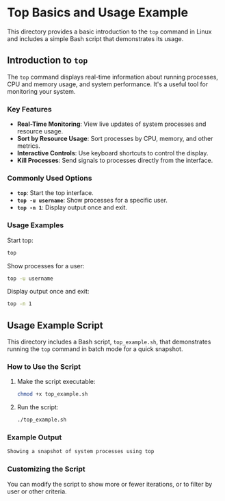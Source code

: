 # Top Basics and Usage Example

This directory provides a basic introduction to the `top` command in Linux and includes a simple Bash script that demonstrates its usage.

## Introduction to `top`

The `top` command displays real-time information about running processes, CPU and memory usage, and system performance. It's a useful tool for monitoring your system.

### Key Features

- **Real-Time Monitoring**: View live updates of system processes and resource usage.
- **Sort by Resource Usage**: Sort processes by CPU, memory, and other metrics.
- **Interactive Controls**: Use keyboard shortcuts to control the display.
- **Kill Processes**: Send signals to processes directly from the interface.

### Commonly Used Options

- **`top`**: Start the top interface.
- **`top -u username`**: Show processes for a specific user.
- **`top -n 1`**: Display output once and exit.

### Usage Examples

Start top:

```bash
top
```

Show processes for a user:

```bash
top -u username
```

Display output once and exit:

```bash
top -n 1
```

## Usage Example Script

This directory includes a Bash script, `top_example.sh`, that demonstrates running the `top` command in batch mode for a quick snapshot.

### How to Use the Script

1. Make the script executable:

   ```bash
   chmod +x top_example.sh
   ```

2. Run the script:

   ```bash
   ./top_example.sh
   ```

### Example Output

```markdown
Showing a snapshot of system processes using top
```

### Customizing the Script

You can modify the script to show more or fewer iterations, or to filter by user or other criteria.
